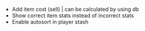 - Add item cost (sell) | can be calculated by using db
- Show correct item stats instead of incorrect stats 
- Enable autosort in player stash
